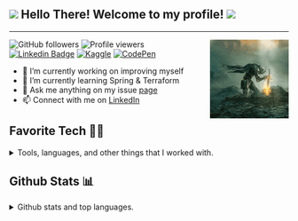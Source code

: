 <h2>
  <img src="https://media.giphy.com/media/hvRJCLFzcasrR4ia7z/giphy.gif" width="28">
  Hello There! Welcome to my profile!
  <img src="https://media.giphy.com/media/hvRJCLFzcasrR4ia7z/giphy.gif" width="28">
</h2>

---

<img src='img/download.gif' align='right' height='142px'>

![GitHub followers](https://img.shields.io/github/followers/muame-amr?style=flat-square&label=Followers&color=blueviolet)
![Profile viewers](https://komarev.com/ghpvc/?username=muame-amr&style=flat-square&color=green&label=Views)
[![Linkedin Badge](https://img.shields.io/badge/-muame-blue?style=flat-square&logo=Linkedin&logoColor=white&link=https://www.linkedin.com/in/muame/)](https://www.linkedin.com/in/muame/)
[![Kaggle](https://img.shields.io/badge/Kaggle-035a7d?style=flat-square&logo=kaggle&logoColor=white)](https://www.kaggle.com/muhammadamiruddin)
[![CodePen](https://img.shields.io/badge/Codepen-000000?style=flat-square&logo=codepen&logoColor=white)](https://codepen.io/amrnumenor-the-encoder)

- 🔭 I’m currently working on improving myself
- 🌱 I’m currently learning Spring & Terraform
- 💬 Ask me anything on my issue [page](https://github.com/muame-amr/muame-amr/issues)
- 📫 Connect with me on [LinkedIn](https://www.linkedin.com/in/muame/)

<h2 align="left" id="muame-tech">Favorite Tech 🧑‍💻</h2>
 
<details>
  <summary>Tools, languages, and other things that I worked with.</summary>
    <table>
      <tr>
        <td align="center" width="96">
          <a href="#muame-tech">
            <img src="img/python-original.svg" width="48" height="48" alt="Python" />
          </a>
          <br>Python
        </td>
        <td align="center" width="96">
          <a href="#muame-tech">
            <img src="img/cpp-original.svg" width="48" height="48" alt="Cpp" />
          </a>
          <br>C++
        </td>
        <td align="center" width="96">
          <a href="#muame-tech">
            <img src="img/java-original.svg" width="48" height="48" alt="Java" />
          </a>
          <br>Java
        </td>
        <td align="center" width="96">
          <a href="#muame-tech">
            <img src="img/javascript-original.svg" width="48" height="48" alt="JavaScript" />
          </a>
          <br>JavaScript
        </td>
        <td align="center" width="96">
          <a href="#muame-tech">
            <img src="img/react-original.svg" width="48" height="48" alt="React" />
          </a>
          <br>React
        </td>
        <td align="center" width="96">
          <a href="#muame-tech" >
            <img src="img/next-js-original.svg" width="48" height="48" alt="Next" />
          </a>
          <br>NextJS
        </td>
        <td align="center" width="96">
          <a href="#muame-tech">
            <img src="img/icons8-chakra-ui.svg" width="48" height="48" alt="ChakraUI" />
          </a>
          <br>ChakraUI
        </td>
        <td align="center" width="96">
          <a href="#muame-tech">
            <img src="img/flask-original.svg" width="48" height="48" alt="Flask" />
          </a>
          <br>Flask
        </td>
        <td align="center" width="96">
          <a href="#muame-tech">
            <img src="img/quarkus-original.png" width="48" height="48" alt="Quarkus" />
          </a>
          <br>Quarkus
        </td>
      </tr>
      <tr>
        <td align="center" width="96"> 
          <a href="#muame-tech" >
            <img src="img/icons8-linux-96.png" width="48" height="48" alt="Linux" />
          </a>
          <br>Linux
        </td>
        <td align="center" width="96">
          <a href="#muame-tech" >
            <img src="img/visual-studio-code-original.svg" width="48" height="48" alt="Vscode" />
          </a>
          <br>VSCode
        </td>
        <td align="center"  width="96">
          <a href="#muame-tech">
            <img src="img/intellij-idea-original.svg" width="48" height="48" alt="IntelliJ" />
          </a>
          <br>IntelliJ
        </td>
        <td align="center"  width="96">
          <a href="#muame-tech">
            <img src="img/postman.svg" width="48" height="48" alt="Postman" />
          </a>
          <br>Postman
        </td>
        <td align="center"  width="96">
          <a href="#muame-tech">
            <img src="img/mysql-original.svg" width="48" height="48" alt="MySQL" />
          </a>
          <br>MySQL
        </td>
        <td align="center" width="96">
          <a href="#muame-tech" >
            <img src="img/docker-original.svg" width="48" height="48" alt="Docker" />
          </a>
          <br>Docker
        </td>
        <td align="center" width="96">
          <a href="#muame-tech" >
            <img src="img/dl4j-original.png" width="48" height="48" alt="dl4j" />
          </a>
          <br>DL4J
        </td>
        <td align="center" width="96">
          <a href="#muame-tech">
            <img src="img/keras-original.png" width="48" height="48" alt="Keras" />
          </a>
          <br>Keras
        </td>
        <td align="center" width="96">
          <a href="#muame-tech" >
            <img src="img/icons8-solidity-100.svg" width="48" height="48" alt="Solidity" />
          </a>
          <br>Solidity
        </td>
      </tr>
    </table>
</details>

<h2 align="left" id="muame-tech">Github Stats 📊</h2>
<details>
  <summary>Github stats and top languages.</summary>
    <br/>
    <a href="https://github.com/anuraghazra/github-readme-stats"><img alt="muame-amr's Github Stats" src="https://github-readme-stats.vercel.app/api?username=muame-amr&show_icons=true&theme=codeSTACKr&bg_color=1F222E" height="192px"/></a>
    <a href="https://github.com/anuraghazra/github-readme-stats"><img alt="muame-amr's Top Languages" src="https://github-readme-stats.vercel.app/api/top-langs/?username=muame-amr&langs_count=8&layout=compact&theme=codeSTACKr&hide_border=true&bg_color=1F222E&icon_color=F8D866&hide=html,css,Jupyter%20Notebook" height="192px"/></a>
    <br/>
</details>

<!--
**muame-amr/muame-amr** is a ✨ _special_ ✨ repository because its `README.md` (this file) appears on your GitHub profile.

Here are some ideas to get you started:

- 🔭 I’m currently working on ...
- 🌱 I’m currently learning ...
- 👯 I’m looking to collaborate on ...
- 🤔 I’m looking for help with ...
- 💬 Ask me about ...
- 📫 How to reach me: ...
- 😄 Pronouns: ...
- ⚡ Fun fact: ...
  -->
